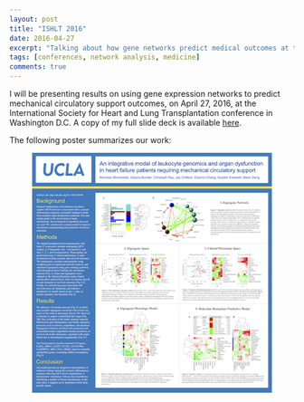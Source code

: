 ```yaml
---
layout: post
title: "ISHLT 2016"
date: 2016-04-27
excerpt: "Talking about how gene networks predict medical outcomes at the International Society for Heart and Lung Transplantation 2016 conference, in Washington D.C."
tags: [conferences, network analysis, medicine]
comments: true
---
```


I will be presenting results on using gene expression networks to predict mechanical circulatory support outcomes, on April 27, 2016, at the International Society for Heart and Lung Transplantation conference in Washington D.C. A copy of my full slide deck is available [here](https://drive.google.com/open?id=1vqbvuoytVa8-ecyX158ssOnvzKlJ81pL).

The following poster summarizes our work:

<figure>
	<a href="https://drive.google.com/open?id=1Ay3i1Zx1hRaYBZn-21lz9K07SJNSkPQG"><img src="../photos/Eigengene Poster 2015 smaller.png"></a>
</figure>


